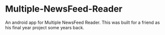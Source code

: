 # Multiple-NewsFeed-Reader
An android app for Multiple NewsFeed Reader. This was built for a friend as his final year project some years back.
